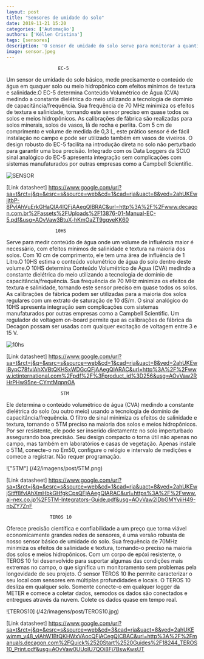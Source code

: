 ```yaml
---
layout: post
title: "Sensores de umidade do solo"
date: 2019-11-21 15:20
categories: ['Automação']
authors: ['Kéllen Cristina'] 
tags: [sensores]
description: 'O sensor de umidade do solo serve para monitorar a quantidade de água, no solo, auxiliando na previsibilidade de produção de uma lavoura por exemplo.'
image: sensor.jpeg
---
```

                       EC-5
  Um sensor de umidade do solo básico, mede precisamente o conteúdo de água em quaquer solo ou meio hidropônico com efeitos minimos de textura e salinidade.O EC-5 determina Conteúdo Volumétrico de Água (CVA) medindo a constante dielétrica do meio utilizando a tecnologia de domínio de capacitância/frequência.
  Sua frequência de 70 MHz minimiza os efeitos de textura e salinidade, tornando este sensor preciso em quase todos os solos e meios hidropônicos. As calibrações de fábrica são realizadas para solos minerais, solos de vasos, lã de rocha e perlita.
  Com 5 cm de comprimento e volume de medida de 0,3 L, este prático sensor é de fácil instalação no campo e pode ser utilizado também em vasos de viveiros. O design robusto do EC-5 facilita na introdução direta no solo não perturbado para garantir uma boa precisão.
  Integrado com os Data Loggers da SCI.O sinal analógico do EC-5 apresenta integração sem complicações com sistemas manufaturados por outras empresas como a Campbell Scientific.

![SENSOR](/42/imagens/post/SENSOR.png)

[Link datasheet] https://www.google.com/url?sa=t&rct=j&q=&esrc=s&source=web&cd=1&cad=rja&uact=8&ved=2ahUKEwjjtbP-8PvlAhVuErkGHaQIA4IQFjAAegQIBRAC&url=http%3A%2F%2Fwww.decagon.com.br%2Fassets%2FUploads%2F13876-01-Manual-EC-5.pdf&usg=AOvVaw3BtuX-hKmOaZT9gqyeKK60

                      10HS
  Serve para medir conteúdo de água onde um volume de influência maior é necessário, com efeitos mínimos de salinidade e textura na maioria dos solos. Com 10 cm de comprimento, ele tem uma área de influência de 1 Litro.O 10HS estima o conteúdo volumétrico de água do solo dentro deste volume.O 10HS determina Conteúdo Volumétrico de Água (CVA) medindo a constante dielétrica do meio utilizando a tecnologia de domínio de capacitância/frequência.
  Sua frequência de 70 MHz minimiza os efeitos de textura e salinidade, tornando este sensor preciso em quase todos os solos. As calibrações de fábrica podem ser utilizadas para a maioria dos solos regulares com um extrato de saturação de 10 dS/m.
  O sinal analógico do 10HS apresenta integração sem complicações com sistemas manufaturados por outras empresas como a Campbell Scientific. Um regulador de voltagem on-board permite que as calibrações de fábrica da Decagon possam ser usadas com qualquer excitação de voltagem entre 3 e 15 V.

![10hs](/42/imagens/post/10hs.png)

[Link datasheet] https://www.google.com/url?sa=t&rct=j&q=&esrc=s&source=web&cd=1&cad=rja&uact=8&ved=2ahUKEwiBypC78fvlAhXVBtQKHSxWDGcQFjAAegQIARAC&url=http%3A%2F%2Fwww.ictinternational.com%2Fpdf%2F%3Fproduct_id%3D256&usg=AOvVaw2RHrPHw95ne-CYmtMqpnOA

                        5TM
  Ele determina o conteúdo volumétrico de água (CVA) medindo a constante dielétrica do solo (ou outro meio) usando a tecnologia de domínio de capacitância/frequência. O filtro de sinal minimiza os efeitos de salinidade e textura, tornando o 5TM preciso na maioria dos solos e meios hidropônicos.
  Por ser resistente, ele pode ser inserido diretamente no solo imperturbado assegurando boa precisão. Seu design compacto o torna útil não apenas no campo, mas também em laboratórios e casas de vegetação.
  Apenas instale o 5TM, conecte-o no Em50, configure o relógio e intervalo de medições e comece a registrar. Não requer programação.

!["5TM"] (/42/imagens/post/5TM.png)

[Link datasheet] https://www.google.com/url?sa=t&rct=j&q=&esrc=s&source=web&cd=1&cad=rja&uact=8&ved=2ahUKEwjSitff8fvlAhXmHbkGHfgkCpsQFjAAegQIARAC&url=https%3A%2F%2Fwww.ai-nex.co.jp%2F5TM-Integrators-Guide.pdf&usg=AOvVaw2lDbGMYyiiH49-nbZY7ZnF

                    TEROS 10
  Oferece precisão científica e confiabilidade a um preço que torna viável economicamente grandes redes de sensores, é uma versão robusta de nosso sensor básico de umidade do solo. Sua frequência de 70MHz minimiza os efeitos de salinidade e textura, tornando-o preciso na maioria dos solos e meios hidropônicos. 
  Com um corpo de epóxi resistente, o TEROS 10 foi desenvolvido para suportar algumas das condições mais extremas no campo, o que significa um monitoramento sem problemas pela longevidade de seu projeto. O sensor TEROS 10 lhe permite caracterizar o seu local com sensores em múltiplas profundidades e locais.
  O TEROS 10  desliza em qualquer solo. Somente conecte-o em qualquer logger da METER e comece a coletar dados, semodos os dados são conectados e entregues através da nuvem. Colete os dados quase em tempo real.

![TEROS10] (/42/imagens/post/TEROS10.jpg)

[Link datasheet] https://www.google.com/url?sa=t&rct=j&q=&esrc=s&source=web&cd=3&cad=rja&uact=8&ved=2ahUKEwimm_y48_vlAhW1BtQKHWxVAocQFjACegQICBAC&url=http%3A%2F%2Fmanuals.decagon.com%2FQuick%2520Start%2520Guides%2F18244_TEROS10_Print.pdf&usg=AOvVaw0UUoIU7QOi8Fj7BswKwsUT
 

